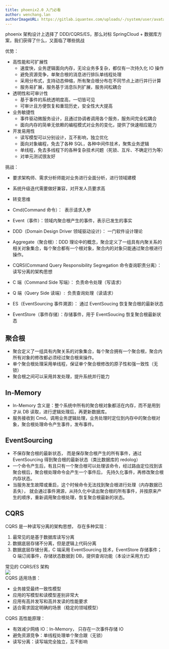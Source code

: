 ```yaml
---
title: phoenix2.0 入门必看
author: wenchang.lan
authorImageURL: https://gitlab.iquantex.com/uploads/-/system/user/avatar/2/avatar.png
---
```

phoenix 架构设计上选择了 DDD/CQRS/ES，那么对标 SpringCloud + 数据库方案，我们获得了什么，又面临了哪些挑战

优势：

*   高性能和可扩展性
    *   速度快，业务逻辑面向内存，无论业务多复杂，都仅有一次持久化 IO 操作
    *   避免资源竞争，单聚合根的消息进行排队单线程处理
    *   采用分布式，支持动态伸缩，所有聚合根分布在不同节点上进行并行计算
    *   服务易扩展，服务基于消息队列扩展，服务间松耦合
*   透明性和可审计性
    *   基于事件的系统透明度高，一切皆可见
    *   可审计且方便恢复和重现历史，安全性大大提高
*   业务敏捷性
    *   事件驱动微服务设计，且通过协调者调用各个服务，服务间完全松耦合
    *   面向内存的简单无依赖的编程模式对业务的变化，提供了快速相应能力
*   开发易用性
    *   读写模型可以分别设计，互不影响，独立优化
    *   面向对象编程，免去了各种 SQL，各种中间件技术，聚焦业务逻辑
    *   单线程，免去多线程下的各种复杂技术问题（死锁、互斥、不确定行为等）
    *   对单元测试很友好

<!--truncate-->

挑战：

*   要求架构师、需求分析师能对业务进行全面分析，进行领域建模
*   系统升级迭代需要做好兼容，对开发人员要求高
*   转变思维

*   Cmd(Command 命令）：  表示请求入参
*   Event（事件）：领域内聚合根产生的事件，表示已发生的事实
*   DDD（Domain Design Driver 领域驱动设计）： 一门软件设计理论
*   Aggregate（聚合根）：DDD 理论中的概念，聚合定义了一组具有内聚关系的相关对象集合，每个聚合都有一个根对象，聚合内的对象只能通过聚合根进行操作。
*   CQRS(Command Query Responsibility Segregation 命令查询职责分离）： 读写分离的架构思想
*   C 端（Command Side 写端）： 负责命令处理（写请求） 
*   Q 端（Query Side 读端）:  负责查询处理（读请求）
*   ES（EventSourcing 事件溯源）： 通过 EventSoucing 恢复聚合根的最新状态
*   EventStore（事件存储）：存储事件，用于 EventSoucing 恢复聚合根最新状态

聚合根
---

*   聚合定义了一组具有内聚关系的对象集合，每个聚合拥有一个聚合根，聚合内所有对象的修改都必须经过聚合根来操作。
*   单个聚合根处理采用单线程，保证单个聚合根修改的原子性和强一致性（无锁）
*   聚合根之间可以采用并发处理，提升系统并行能力

In-Memory
---------

*   In-Memory 含义是：整个系统中所有的聚合根对象都活在内存，而不是用到才从 DB 读取，进行逻辑处理后，再更新数据库。
*   服务接收到 Cmd，调用业务逻辑处理，业务处理时定位到内存中的聚合根对象，聚合根处理命令产生事件，发布事件。

EventSourcing
-------------

*   不保存聚合根的最新状态， 而是保存聚合根产生的所有事件，通过 EventSourcing 得到聚合根的最新状态（类比数据库的 redolog）
*   一个命令产生后，有且只有一个聚合根可以处理该命令，经过路由定位找到该聚合根后，聚合根处理命令会产生一个事件后， 先持久化事件，再修改聚合根内存状态。
*   当服务发生故障或重启，这个时候命令无法找到聚合根进行处理（内存数据已丢失）， 就会通过事件溯源，从持久化中读出聚合根的所有事件，并按原来产生的顺序，重新调用聚合根处理，恢复聚合根最新的状态。

CQRS
----

CQRS 是一种读写分离的架构思想， 存在多种实现：

1.  最常见的是基于数据库读写分离
2.  数据底层存储不分离，但是逻辑上代码分离
3.  数据底层存储分离，C 端采用 EventSourcing 技术，EventStore 存储事件；Q 端订阅事件，存储状态数据到 DB，提供查询功能（本设计采用方式）

常见的 CQRS/ES 架构  
![](https://portal.iquantex.com/confluence/download/attachments/39747647/image2019-11-19_21-6-47.png?version=1&modificationDate=1574168808000&api=v2)  
CQRS 适用场景：

*   业务接受最终一致性模型
*   应用的写模型和读模型差别非常大
*   应用有高并发写和高并发读的性能要求
*   适合需求固定明确的场景（稳定的领域模型）

CQRS 高性能原理：

*   有效减少网络 IO：In-Memory， 只存在一次事件存储 IO
*   避免资源竞争：单线程处理单个聚合跟（无锁）
*   读写分离：读写端完全独立，互不影响